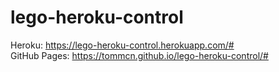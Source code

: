 # lego-heroku-control

Heroku: https://lego-heroku-control.herokuapp.com/#  
GitHub Pages: https://tommcn.github.io/lego-heroku-control/#
